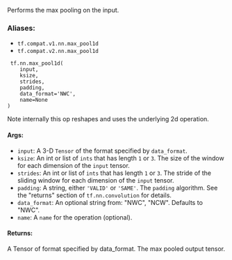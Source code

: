 
Performs the max pooling on the input.
### Aliases:
- `tf.compat.v1.nn.max_pool1d`
- `tf.compat.v2.nn.max_pool1d`

```
 tf.nn.max_pool1d(
    input,
    ksize,
    strides,
    padding,
    data_format='NWC',
    name=None
)
```

Note internally this op reshapes and uses the underlying 2d operation.
#### Args:
- `input`: A 3-D `Tensor` of the format specified by `data_format`.
- `ksize`: An int or list of `ints` that has length `1` or `3`. The size of the window for each dimension of the `input` tensor.
- `strides`: An int or list of `ints` that has length `1` or `3`. The stride of the sliding window for each dimension of the `input` tensor.
- `padding`: A string, either `'VALID'` or `'SAME'`. The `padding` algorithm. See the "returns" section of `tf.nn.convolution` for details.
- `data_format`: An optional string from: "NWC", "NCW". Defaults to "NWC".
- `name`: A `name` for the operation (optional).
#### Returns:

A Tensor of format specified by data_format. The max pooled output tensor.
